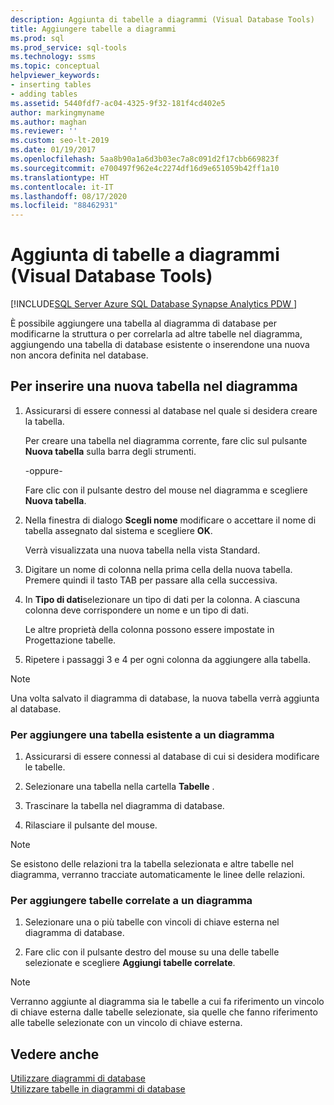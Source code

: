 ```yaml
---
description: Aggiunta di tabelle a diagrammi (Visual Database Tools)
title: Aggiungere tabelle a diagrammi
ms.prod: sql
ms.prod_service: sql-tools
ms.technology: ssms
ms.topic: conceptual
helpviewer_keywords:
- inserting tables
- adding tables
ms.assetid: 5440fdf7-ac04-4325-9f32-181f4cd402e5
author: markingmyname
ms.author: maghan
ms.reviewer: ''
ms.custom: seo-lt-2019
ms.date: 01/19/2017
ms.openlocfilehash: 5aa8b90a1a6d3b03ec7a8c091d2f17cbb669823f
ms.sourcegitcommit: e700497f962e4c2274df16d9e651059b42ff1a10
ms.translationtype: HT
ms.contentlocale: it-IT
ms.lasthandoff: 08/17/2020
ms.locfileid: "88462931"
---
```

# <a name="add-tables-to-diagrams-visual-database-tools"></a>Aggiunta di tabelle a diagrammi (Visual Database Tools)

[!INCLUDE[SQL Server Azure SQL Database Synapse Analytics PDW ](../../includes/applies-to-version/sql-asdb-asdbmi-asa-pdw.md)]

È possibile aggiungere una tabella al diagramma di database per modificarne la struttura o per correlarla ad altre tabelle nel diagramma, aggiungendo una tabella di database esistente o inserendone una nuova non ancora definita nel database.
  
## <a name="to-insert-a-new-table-into-a-diagram"></a>Per inserire una nuova tabella nel diagramma

1. Assicurarsi di essere connessi al database nel quale si desidera creare la tabella.

   Per creare una tabella nel diagramma corrente, fare clic sul pulsante **Nuova tabella** sulla barra degli strumenti.

   -oppure-  

   Fare clic con il pulsante destro del mouse nel diagramma e scegliere **Nuova tabella**.

2. Nella finestra di dialogo **Scegli nome** modificare o accettare il nome di tabella assegnato dal sistema e scegliere **OK**.

   Verrà visualizzata una nuova tabella nella vista Standard.

3. Digitare un nome di colonna nella prima cella della nuova tabella. Premere quindi il tasto TAB per passare alla cella successiva.

4. In **Tipo di dati**selezionare un tipo di dati per la colonna. A ciascuna colonna deve corrispondere un nome e un tipo di dati.

   Le altre proprietà della colonna possono essere impostate in Progettazione tabelle.

5. Ripetere i passaggi 3 e 4 per ogni colonna da aggiungere alla tabella.

> [!NOTE]
> Una volta salvato il diagramma di database, la nuova tabella verrà aggiunta al database.

### <a name="to-add-an-existing-table-to-a-diagram"></a>Per aggiungere una tabella esistente a un diagramma

1. Assicurarsi di essere connessi al database di cui si desidera modificare le tabelle.

2. Selezionare una tabella nella cartella **Tabelle** .

3. Trascinare la tabella nel diagramma di database.

4. Rilasciare il pulsante del mouse.

> [!NOTE]
> Se esistono delle relazioni tra la tabella selezionata e altre tabelle nel diagramma, verranno tracciate automaticamente le linee delle relazioni.

### <a name="to-add-related-tables-to-a-diagram"></a>Per aggiungere tabelle correlate a un diagramma  

1. Selezionare una o più tabelle con vincoli di chiave esterna nel diagramma di database.  

2. Fare clic con il pulsante destro del mouse su una delle tabelle selezionate e scegliere **Aggiungi tabelle correlate**.  

> [!NOTE]
> Verranno aggiunte al diagramma sia le tabelle a cui fa riferimento un vincolo di chiave esterna dalle tabelle selezionate, sia quelle che fanno riferimento alle tabelle selezionate con un vincolo di chiave esterna.  

## <a name="see-also"></a>Vedere anche

[Utilizzare diagrammi di database](../../ssms/visual-db-tools/work-with-database-diagrams-visual-database-tools.md)  
[Utilizzare tabelle in diagrammi di database](../../ssms/visual-db-tools/work-with-tables-in-database-diagram-visual-database-tools.md)
